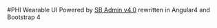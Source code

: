 #PHI Wearable UI
Powered by
[SB Admin v4.0](http://startbootstrap.com/template-overviews/sb-admin-2/) rewritten in Angular4 and Bootstrap 4
